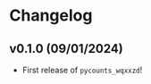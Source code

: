 # Changelog

<!--next-version-placeholder-->

## v0.1.0 (09/01/2024)

- First release of `pycounts_wqxxzd`!
